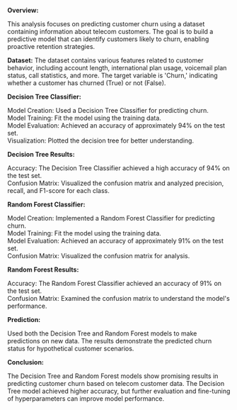 **Overview:**

This analysis focuses on predicting customer churn using a dataset containing information about telecom customers. The goal is to build a predictive model that can identify customers likely to churn, enabling proactive retention strategies.

**Dataset:**
The dataset contains various features related to customer behavior, including account length, international plan usage, voicemail plan status, call statistics, and more. The target variable is 'Churn,' indicating whether a customer has churned (True) or not (False).

**Decision Tree Classifier:**

Model Creation: Used a Decision Tree Classifier for predicting churn.<br />
Model Training: Fit the model using the training data.<br />
Model Evaluation: Achieved an accuracy of approximately 94% on the test set.<br />
Visualization: Plotted the decision tree for better understanding.<br />

**Decision Tree Results:**

Accuracy: The Decision Tree Classifier achieved a high accuracy of 94% on the test set.<br />
Confusion Matrix: Visualized the confusion matrix and analyzed precision, recall, and F1-score for each class.

**Random Forest Classifier:**

Model Creation: Implemented a Random Forest Classifier for predicting churn.<br />
Model Training: Fit the model using the training data.<br />
Model Evaluation: Achieved an accuracy of approximately 91% on the test set.<br />
Confusion Matrix: Visualized the confusion matrix for analysis.

**Random Forest Results:**

Accuracy: The Random Forest Classifier achieved an accuracy of 91% on the test set.<br />
Confusion Matrix: Examined the confusion matrix to understand the model's performance.<br />

**Prediction:**

Used both the Decision Tree and Random Forest models to make predictions on new data. The results demonstrate the predicted churn status for hypothetical customer scenarios.

**Conclusion:**

The Decision Tree and Random Forest models show promising results in predicting customer churn based on telecom customer data. The Decision Tree model achieved higher accuracy, but further evaluation and fine-tuning of hyperparameters can improve model performance. 
